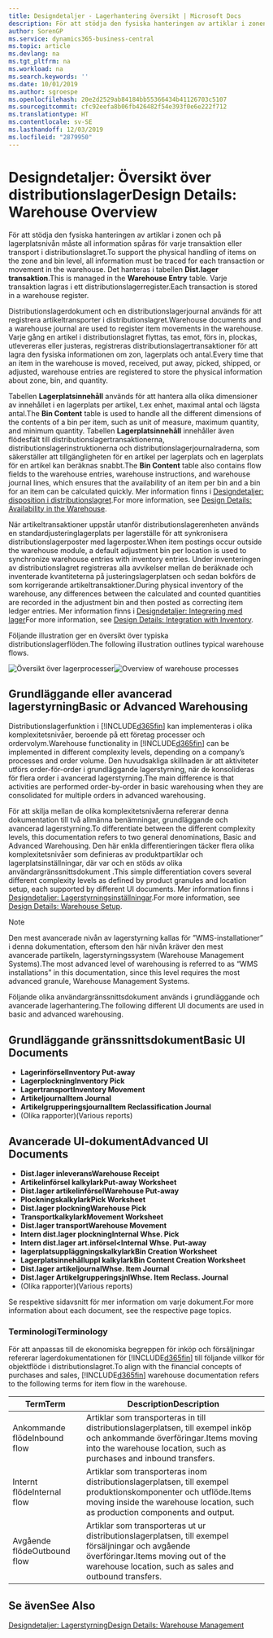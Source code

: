 ```yaml
---
title: Designdetaljer - Lagerhantering översikt | Microsoft Docs
description: För att stödja den fysiska hanteringen av artiklar i zonen och på lagerplatsnivån måste all information spåras för varje transaktion eller transport i distributionslagret. Det hanteras i tabellen **Dist.lager transaktion**. Varje transaktion lagras i ett distributionslagerregister.
author: SorenGP
ms.service: dynamics365-business-central
ms.topic: article
ms.devlang: na
ms.tgt_pltfrm: na
ms.workload: na
ms.search.keywords: ''
ms.date: 10/01/2019
ms.author: sgroespe
ms.openlocfilehash: 20e2d2529ab84184bb55366434b41126703c5107
ms.sourcegitcommit: cfc92eefa8b06fb426482f54e393f0e6e222f712
ms.translationtype: HT
ms.contentlocale: sv-SE
ms.lasthandoff: 12/03/2019
ms.locfileid: "2879950"
---
```

# <a name="design-details-warehouse-overview"></a><span data-ttu-id="95dfd-105">Designdetaljer: Översikt över distributionslager</span><span class="sxs-lookup"><span data-stu-id="95dfd-105">Design Details: Warehouse Overview</span></span>
<span data-ttu-id="95dfd-106">För att stödja den fysiska hanteringen av artiklar i zonen och på lagerplatsnivån måste all information spåras för varje transaktion eller transport i distributionslagret.</span><span class="sxs-lookup"><span data-stu-id="95dfd-106">To support the physical handling of items on the zone and bin level, all information must be traced for each transaction or movement in the warehouse.</span></span> <span data-ttu-id="95dfd-107">Det hanteras i tabellen **Dist.lager transaktion**.</span><span class="sxs-lookup"><span data-stu-id="95dfd-107">This is managed in the **Warehouse Entry** table.</span></span> <span data-ttu-id="95dfd-108">Varje transaktion lagras i ett distributionslagerregister.</span><span class="sxs-lookup"><span data-stu-id="95dfd-108">Each transaction is stored in a warehouse register.</span></span>  

<span data-ttu-id="95dfd-109">Distributionslagerdokument och en distributionslagerjournal används för att registrera artikeltransporter i distributionslagret.</span><span class="sxs-lookup"><span data-stu-id="95dfd-109">Warehouse documents and a warehouse journal are used to register item movements in the warehouse.</span></span> <span data-ttu-id="95dfd-110">Varje gång en artikel i distributionslagret flyttas, tas emot, förs in, plockas, utlevereras eller justeras, registreras distributionslagertransaktioner för att lagra den fysiska informationen om zon, lagerplats och antal.</span><span class="sxs-lookup"><span data-stu-id="95dfd-110">Every time that an item in the warehouse is moved, received, put away, picked, shipped, or adjusted, warehouse entries are registered to store the physical information about zone, bin, and quantity.</span></span>

<span data-ttu-id="95dfd-111">Tabellen **Lagerplatsinnehåll** används för att hantera alla olika dimensioner av innehållet i en lagerplats per artikel, t.ex enhet, maximal antal och lägsta antal.</span><span class="sxs-lookup"><span data-stu-id="95dfd-111">The **Bin Content** table is used to handle all the different dimensions of the contents of a bin per item, such as unit of measure, maximum quantity, and minimum quantity.</span></span> <span data-ttu-id="95dfd-112">Tabellen **Lagerplatsinnehåll** innehåller även flödesfält till distributionslagertransaktionerna, distributionslagerinstruktionerna och distributionslagerjournalraderna, som säkerställer att tillgängligheten för en artikel per lagerplats och en lagerplats för en artikel kan beräknas snabbt.</span><span class="sxs-lookup"><span data-stu-id="95dfd-112">The **Bin Content** table also contains flow fields to the warehouse entries, warehouse instructions, and warehouse journal lines, which ensures that the availability of an item per bin and a bin for an item can be calculated quickly.</span></span> <span data-ttu-id="95dfd-113">Mer information finns i [Designdetaljer: disposition i distributionslagret](design-details-availability-in-the-warehouse.md).</span><span class="sxs-lookup"><span data-stu-id="95dfd-113">For more information, see [Design Details: Availability in the Warehouse](design-details-availability-in-the-warehouse.md).</span></span>  

<span data-ttu-id="95dfd-114">När artikeltransaktioner uppstår utanför distributionslagerenheten används en standardjusteringlagerplats per lagerställe för att synkronisera distributionslagerposter med lagerposter.</span><span class="sxs-lookup"><span data-stu-id="95dfd-114">When item postings occur outside the warehouse module, a default adjustment bin per location is used to synchronize warehouse entries with inventory entries.</span></span> <span data-ttu-id="95dfd-115">Under inventeringen av distributionslagret registreras alla avvikelser mellan de beräknade och inventerade kvantiteterna på justeringslagerplatsen och sedan bokförs de som korrigerande artikeltransaktioner.</span><span class="sxs-lookup"><span data-stu-id="95dfd-115">During physical inventory of the warehouse, any differences between the calculated and counted quantities are recorded in the adjustment bin and then posted as correcting item ledger entries.</span></span> <span data-ttu-id="95dfd-116">Mer information finns i [Designdetaljer: Integrering med lager](design-details-integration-with-inventory.md)</span><span class="sxs-lookup"><span data-stu-id="95dfd-116">For more information, see [Design Details: Integration with Inventory](design-details-integration-with-inventory.md).</span></span>  

<span data-ttu-id="95dfd-117">Följande illustration ger en översikt över typiska distributionslagerflöden.</span><span class="sxs-lookup"><span data-stu-id="95dfd-117">The following illustration outlines typical warehouse flows.</span></span>  

<span data-ttu-id="95dfd-118">![Översikt över lagerprocesser](media/design_details_warehouse_management_overview.png "Översikt över lagerprocesser")</span><span class="sxs-lookup"><span data-stu-id="95dfd-118">![Overview of warehouse processes](media/design_details_warehouse_management_overview.png "Overview of warehouse processes")</span></span>  

## <a name="basic-or-advanced-warehousing"></a><span data-ttu-id="95dfd-119">Grundläggande eller avancerad lagerstyrning</span><span class="sxs-lookup"><span data-stu-id="95dfd-119">Basic or Advanced Warehousing</span></span>  
<span data-ttu-id="95dfd-120">Distributionslagerfunktion i [!INCLUDE[d365fin](includes/d365fin_md.md)] kan implementeras i olika komplexitetsnivåer, beroende på ett företag processer och ordervolym.</span><span class="sxs-lookup"><span data-stu-id="95dfd-120">Warehouse functionality in [!INCLUDE[d365fin](includes/d365fin_md.md)] can be implemented in different complexity levels, depending on a company’s processes and order volume.</span></span> <span data-ttu-id="95dfd-121">Den huvudsakliga skillnaden är att aktiviteter utförs order-för-order i grundläggande lagerstyrning, när de konsolideras för flera order i avancerad lagerstyrning.</span><span class="sxs-lookup"><span data-stu-id="95dfd-121">The main difference is that activities are performed order-by-order in basic warehousing when they are consolidated for multiple orders in advanced warehousing.</span></span>  

 <span data-ttu-id="95dfd-122">För att skilja mellan de olika komplexitetsnivåerna refererar denna dokumentation till två allmänna benämningar, grundläggande och avancerad lagerstyrning.</span><span class="sxs-lookup"><span data-stu-id="95dfd-122">To differentiate between the different complexity levels, this documentation refers to two general denominations, Basic and Advanced Warehousing.</span></span> <span data-ttu-id="95dfd-123">Den här enkla differentieringen täcker flera olika komplexitetsnivåer som definieras av produktpartiklar och lagerplatsinställningar, där var och en stöds av olika användargränssnittsdokument .</span><span class="sxs-lookup"><span data-stu-id="95dfd-123">This simple differentiation covers several different complexity levels as defined by product granules and location setup, each supported by different UI documents.</span></span> <span data-ttu-id="95dfd-124">Mer information finns i [Designdetaljer: Lagerstyrningsinställningar](design-details-warehouse-setup.md).</span><span class="sxs-lookup"><span data-stu-id="95dfd-124">For more information, see [Design Details: Warehouse Setup](design-details-warehouse-setup.md).</span></span>  

> [!NOTE]  
>  <span data-ttu-id="95dfd-125">Den mest avancerade nivån av lagerstyrning kallas för ”WMS-installationer” i denna dokumentation, eftersom den här nivån kräver den mest avancerade partikeln, lagerstyrningssystem (Warehouse Management Systems).</span><span class="sxs-lookup"><span data-stu-id="95dfd-125">The most advanced level of warehousing is referred to as “WMS installations” in this documentation, since this level requires the most advanced granule, Warehouse Management Systems.</span></span>  

 <span data-ttu-id="95dfd-126">Följande olika användargränssnittsdokument används i grundläggande och avancerade lagerhantering.</span><span class="sxs-lookup"><span data-stu-id="95dfd-126">The following different UI documents are used in basic and advanced warehousing.</span></span>  

## <a name="basic-ui-documents"></a><span data-ttu-id="95dfd-127">Grundläggande gränssnittsdokument</span><span class="sxs-lookup"><span data-stu-id="95dfd-127">Basic UI Documents</span></span>  

-   <span data-ttu-id="95dfd-128">**Lagerinförsel**</span><span class="sxs-lookup"><span data-stu-id="95dfd-128">**Inventory Put-away**</span></span>  
-   <span data-ttu-id="95dfd-129">**Lagerplockning**</span><span class="sxs-lookup"><span data-stu-id="95dfd-129">**Inventory Pick**</span></span>  
-   <span data-ttu-id="95dfd-130">**Lagertransport**</span><span class="sxs-lookup"><span data-stu-id="95dfd-130">**Inventory Movement**</span></span>  
-   <span data-ttu-id="95dfd-131">**Artikeljournal**</span><span class="sxs-lookup"><span data-stu-id="95dfd-131">**Item Journal**</span></span>  
-   <span data-ttu-id="95dfd-132">**Artikelgrupperingsjournal**</span><span class="sxs-lookup"><span data-stu-id="95dfd-132">**Item Reclassification Journal**</span></span>  
-   <span data-ttu-id="95dfd-133">(Olika rapporter)</span><span class="sxs-lookup"><span data-stu-id="95dfd-133">(Various reports)</span></span>  

## <a name="advanced-ui-documents"></a><span data-ttu-id="95dfd-134">Avancerade UI-dokument</span><span class="sxs-lookup"><span data-stu-id="95dfd-134">Advanced UI Documents</span></span>  

-   <span data-ttu-id="95dfd-135">**Dist.lager inleverans**</span><span class="sxs-lookup"><span data-stu-id="95dfd-135">**Warehouse Receipt**</span></span>  
-   <span data-ttu-id="95dfd-136">**Artikelinförsel kalkylark**</span><span class="sxs-lookup"><span data-stu-id="95dfd-136">**Put-away Worksheet**</span></span>  
-   <span data-ttu-id="95dfd-137">**Dist.lager artikelinförsel**</span><span class="sxs-lookup"><span data-stu-id="95dfd-137">**Warehouse Put-away**</span></span>  
-   <span data-ttu-id="95dfd-138">**Plockningskalkylark**</span><span class="sxs-lookup"><span data-stu-id="95dfd-138">**Pick Worksheet**</span></span>  
-   <span data-ttu-id="95dfd-139">**Dist.lager plockning**</span><span class="sxs-lookup"><span data-stu-id="95dfd-139">**Warehouse Pick**</span></span>  
-   <span data-ttu-id="95dfd-140">**Transportkalkylark**</span><span class="sxs-lookup"><span data-stu-id="95dfd-140">**Movement Worksheet**</span></span>  
-   <span data-ttu-id="95dfd-141">**Dist.lager transport**</span><span class="sxs-lookup"><span data-stu-id="95dfd-141">**Warehouse Movement**</span></span>  
-   <span data-ttu-id="95dfd-142">**Intern dist.lager plockning**</span><span class="sxs-lookup"><span data-stu-id="95dfd-142">**Internal Whse. Pick**</span></span>  
-   <span data-ttu-id="95dfd-143">**Intern dist.lager art.införsel<**</span><span class="sxs-lookup"><span data-stu-id="95dfd-143">**Internal Whse. Put-away**</span></span>  
-   <span data-ttu-id="95dfd-144">**lagerplatsuppläggningskalkylark**</span><span class="sxs-lookup"><span data-stu-id="95dfd-144">**Bin Creation Worksheet**</span></span>  
-   <span data-ttu-id="95dfd-145">**Lagerplatsinnehålluppl kalkylark**</span><span class="sxs-lookup"><span data-stu-id="95dfd-145">**Bin Content Creation Worksheet**</span></span>  
-   <span data-ttu-id="95dfd-146">**Dist.lager artikeljournal**</span><span class="sxs-lookup"><span data-stu-id="95dfd-146">**Whse. Item Journal**</span></span>  
-   <span data-ttu-id="95dfd-147">**Dist.lager Artikelgrupperingsjnl**</span><span class="sxs-lookup"><span data-stu-id="95dfd-147">**Whse. Item Reclass. Journal**</span></span>  
-   <span data-ttu-id="95dfd-148">(Olika rapporter)</span><span class="sxs-lookup"><span data-stu-id="95dfd-148">(Various reports)</span></span>  

<span data-ttu-id="95dfd-149">Se respektive sidavsnitt för mer information om varje dokument.</span><span class="sxs-lookup"><span data-stu-id="95dfd-149">For more information about each document, see the respective page topics.</span></span>  

### <a name="terminology"></a><span data-ttu-id="95dfd-150">Terminologi</span><span class="sxs-lookup"><span data-stu-id="95dfd-150">Terminology</span></span>  
<span data-ttu-id="95dfd-151">För att anpassas till de ekonomiska begreppen för inköp och försäljningar refererar lagerdokumentationen för [!INCLUDE[d365fin](includes/d365fin_md.md)] till följande villkor för objektflöde i distributionslagret.</span><span class="sxs-lookup"><span data-stu-id="95dfd-151">To align with the financial concepts of purchases and sales, [!INCLUDE[d365fin](includes/d365fin_md.md)] warehouse documentation refers to the following terms for item flow in the warehouse.</span></span>  

|<span data-ttu-id="95dfd-152">Term</span><span class="sxs-lookup"><span data-stu-id="95dfd-152">Term</span></span>|<span data-ttu-id="95dfd-153">Description</span><span class="sxs-lookup"><span data-stu-id="95dfd-153">Description</span></span>|  
|----------|---------------------------------------|  
|<span data-ttu-id="95dfd-154">Ankommande flöde</span><span class="sxs-lookup"><span data-stu-id="95dfd-154">Inbound flow</span></span>|<span data-ttu-id="95dfd-155">Artiklar som transporteras in till distributionslagerplatsen, till exempel inköp och ankommande överföringar.</span><span class="sxs-lookup"><span data-stu-id="95dfd-155">Items moving into the warehouse location, such as purchases and inbound transfers.</span></span>|  
|<span data-ttu-id="95dfd-156">Internt flöde</span><span class="sxs-lookup"><span data-stu-id="95dfd-156">Internal flow</span></span>|<span data-ttu-id="95dfd-157">Artiklar som transporteras inom distributionslagerplatsen, till exempel produktionskomponenter och utflöde.</span><span class="sxs-lookup"><span data-stu-id="95dfd-157">Items moving inside the warehouse location, such as production components and output.</span></span>|  
|<span data-ttu-id="95dfd-158">Avgående flöde</span><span class="sxs-lookup"><span data-stu-id="95dfd-158">Outbound flow</span></span>|<span data-ttu-id="95dfd-159">Artiklar som transporteras ut ur distributionslagerplatsen, till exempel försäljningar och avgående överföringar.</span><span class="sxs-lookup"><span data-stu-id="95dfd-159">Items moving out of the warehouse location, such as sales and outbound transfers.</span></span>|  

## <a name="see-also"></a><span data-ttu-id="95dfd-160">Se även</span><span class="sxs-lookup"><span data-stu-id="95dfd-160">See Also</span></span>  
 [<span data-ttu-id="95dfd-161">Designdetaljer: Lagerstyrning</span><span class="sxs-lookup"><span data-stu-id="95dfd-161">Design Details: Warehouse Management</span></span>](design-details-warehouse-management.md)

